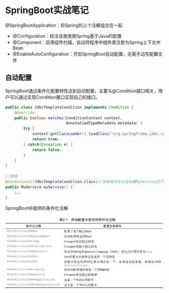 # SpringBoot实战笔记

@SpringBootApplication：将Spring的三个注解组合在一起

- @Configuration：标注该类使用Spring基于Java的配置
- @Component：启用组件扫描，自动将程序中组件类注册为Spring上下文中Bean
- @EnableAutoConfiguration：开启SpringBoot自动配置，无需手动写配置文件



## 自动配置

SpringBoot通过条件化配置特性达到自动配置，主要与@Condition接口相关，用户可以通过实现Condition接口实现自己的接口。

```java
public class JdbcTemplateCondition implements Condition {
    @Override
    public boolean matches(ConditionContext context,
                           AnnotatiedTypeMetadata metadata) {
        try	{
            context.getClassLoader().loadClass("org.springframe.jdbc.core.JdbcTemplate");//判断classpath中是否存在JdbcTemplate类是否存在
            return true;
        } catch(Exception e) {
            return false;
        }
    }
}

//使用
@Conditional(JdbcTemplateCondition.class)//当该类存在才会创建MyService这个Bean
public MuService myService() {
    ...
}
```

SpringBoot中提供的条件化注解

![](./conditional.png)

